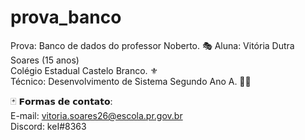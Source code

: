 # prova_banco

Prova: Banco de dados do professor Noberto.
🎭 Aluna: Vitória Dutra Soares (15 anos)                     
Colégio Estadual Castelo Branco. ⚜              
Técnico: Desenvolvimento de Sistema Segundo Ano A. 👨‍💻                        
                         
🃏 𝗙𝗼𝗿𝗺𝗮𝘀 𝗱𝗲 𝗰𝗼𝗻𝘁𝗮𝘁𝗼:                    
E-mail: vitoria.soares26@escola.pr.gov.br                   
Discord: keI#8363                 
